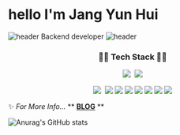 # hello I'm Jang Yun Hui

![header](https://capsule-render.vercel.app/api?type=wave&color=E4007F&height=300&section=header&text=JangYunHui&fontSize=90&animation=$twinkling)
Backend developer
![header](https://capsule-render.vercel.app/api?type=wave&color=#E4007F&height=300&section=header&text=JangYunHui&fontSize=90)


<h3 align="center"> 👩‍💻 Tech Stack 👩‍💻</h3>
<p align="center">
<img src="https://img.shields.io/badge/JAVA-007396?style=for-the-badge&logo=Java&logoColor=white">&nbsp;
<img src="https://img.shields.io/badge/Python-3776AB?style=for-the-badge&logo=Python&logoColor=white">
</p>

<p align="center">
<img src="https://img.shields.io/badge/Spring-6DB33F?style=flat-square&logo=Spring&logoColor=white"/>&nbsp;
<img src="https://img.shields.io/badge/SpringBoot-6DB33F?style=flat-square&logo=SpringBoot&logoColor=white"/> 
<img src="https://img.shields.io/badge/Spring Security-6DB33F?style=flat-square&logo=SpringSecurity&logoColor=white"/> 
<img src="https://img.shields.io/badge/JPA-000000?style=flat-square&logo=&logoColor=white"/> 
<img src="https://img.shields.io/badge/mysql-4479A1?style=flat-square&logo=mysql&logoColor=white">
<img src="https://img.shields.io/badge/django-092E20?style=flat-square&logo=Django&logoColor=white"/> 
<img src="https://img.shields.io/badge/aws-232F3E?style=flat-square&logo=Amazon aws&logoColor=white"/>
<img src="https://img.shields.io/badge/Amazon Ec2-FF9900?style=flat-square&logo=Amazon Ec2&logoColor=white"/>
</p>

✨ *For More Info...* ** **[BLOG](https://lightson2323.tistory.com)** **

![Anurag's GitHub stats](https://github-readme-stats.vercel.app/api?username=janguni&show_icons=true&theme=radical)
<!--

- 🔭 I’m currently working on ...
- 🌱 I’m currently learning ...
- 👯 I’m looking to collaborate on ...
- 🤔 I’m looking for help with ...
- 💬 Ask me about ...
- 📫 How to reach me: ...
- 😄 Pronouns: ...
- ⚡ Fun fact: ...
-->

